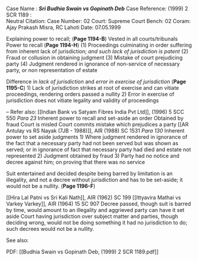 Case Name : ***Sri Budhia Swain vs Gopinath Deb***
Case Reference: (1999) 2 SCR 1189 :  
Neutral Citation:
Case Number: 02
Court: Supreme Court 
Bench: 02
Coram: Ajay Prakash Misra, RC Lahoti
Date: 07.05.1999

Explaining power to recall; (**Page 1194-B**)
	Vested in all courts/tribunals
Power to recall (**Page 1194-H**)
	(1) Proceedings culminating in order suffering from inherent lack of jurisdiction; *and such lack of jurisdiction is patent*
	(2) Fraud or collusion in obtaining judgment
	(3) Mistake of court prejudicing party
	(4) Judgment rendered in ignorance of non-service of necessary party, or non representation of estate

Difference in *lack of jurisdiction* and *error in exercise of jurisdiction* (**Page 1195-C**)
	1) Lack of jurisdiction strikes at root of exercise and can vitiate proceedings, rendering orders passed a nullity
	2) Error in exercise of jurisdiction does not vitiate legality and validity of proceedings

–
Refer also:
[[Indian Bank vs Satyam Fibres India Pvt Ltd]], (1996) 5 SCC 550
	*Para 23*
		Inherent power to recall and set-aside an order
			Obtained by fraud
			Court is misled
			Court commits mistake which prejudices a party
[[AR Antulay vs RS Nayak (7JB - 1988)]], AIR (1988) SC 1531
	*Para 130*
		Inherent power to set aside judgments
			1) Where judgment rendered in ignorance of the fact that a necessary party had not been served but was shown as served; 
				or in ignorance of fact that necessary party had died and estate not represented
			2) Judgment obtained by fraud
			3) Party had no notice and decree against him; on proving that there was no service

Suit entertained and decided despite being barred by limitation is an illegality, and not a decree without jurisdiction and has to be set-aside; it would not be a nullity. (**Page 1196-F**)

[[Hira Lal Patni vs Sri Kali Nath]], AIR (1962) SC 199
[[Ittyavira Mathai vs Varkey Varkey]], AIR (1964) 15 SC 907
	Decree passed, though suit is barred by time, would amount to an illegality and aggrieved party can have it set aside
	Court having jurisdiction over subject matter and parties, though deciding wrong, would not be doing something it had no jurisdiction to do; such decrees would not be a nullity.

See also:
 

PDF:
[[Budhia Swain vs Gopinath Deb, (1999) 2 SCR 1189.pdf]]